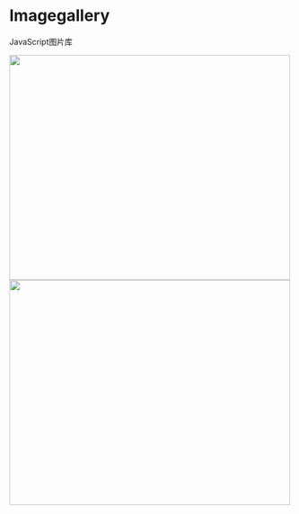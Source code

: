 # Imagegallery
JavaScript图片库

<img src="http://wx1.sinaimg.cn/mw690/005ANypsly1fkllipisunj30n70mkgrd.jpg" width="500px" height="400px">
<img src="http://wx3.sinaimg.cn/mw690/005ANypsly1fkllilivxaj30hz0ggtf9.jpg" width="500px" height="400px">
